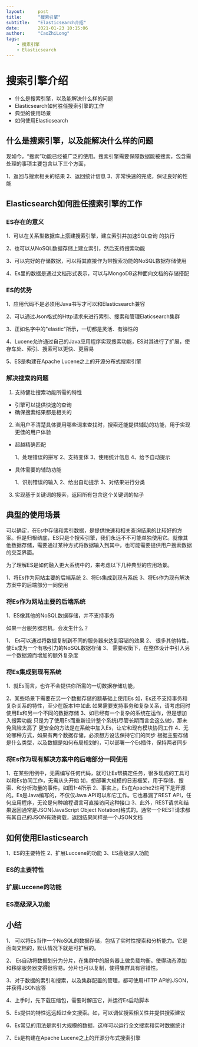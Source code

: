 ```yaml
---
layout:     post
title:      "搜索引擎"
subtitle:   "Elasticsearch介绍"
date:       2021-01-23 10:15:06
author:     "CaoZhiLong"
tags:
    - 搜素引擎
    - Elasticsearch
---
```



# 搜索引擎介绍

- 什么是搜索引擎，以及能解决什么样的问题
- Elasticsearch如何胜任搜索引擎的工作
- 典型的使用场景
- 如何使用Elasticsearch

## 什么是搜索引擎，以及能解决什么样的问题

现如今，“搜索”功能已经被广泛的使用。搜索引擎需要保障数据能被搜索，包含需处理的事项主要包含以下三个方面，

1、返回与搜索相关的结果
2、返回统计信息
3、非常快速的完成，保证良好的性能



## Elasticsearch如何胜任搜索引擎的工作


### ES存在的意义

1、可以在关系型数据库上搭建搜索引擎，建立索引并加速SQL查询 的执行

2、也可以从NoSQL数据存储上建立索引，然后支持搜索功能

3、可以完好的存储数据，可以将其直接作为带搜索功能的NoSQL数据存储使用

4、Es里的数据是通过文档形式表示，可以与MongoDB这种面向文档的存储搭配

### ES的优势

1、应用代码不是必须用Java书写才可以和Elasticsearch兼容

2、可以通过Json格式的Http请求来进行索引、搜索和管理Elaticsearch集群

3、正如名字中的"elastic"所示，一切都是灵活、有弹性的

4、Lucene允许通过自己的Java应用程序实现搜索功能，ES对其进行了扩展，使存车处、索引、搜索可以更快、更容易

5、ES是构建在Apache Lucene之上的开源分布式搜索引擎

### 解决搜索的问题

1. 支持健壮搜索功能所需的特性

-    引擎可以提供快速的查询
-    确保搜索结果都是相关的

2. 当用户不清楚具体要用哪些词来查找时，搜索还能提供辅助的功能，用于实现更佳的用户体验

 - 超越精确匹配
 
    1、处理错误的拼写
    2、支持变体
    3、使用统计信息
    4、给予自动提示
            
-  具体需要的辅助功能

    1、识别错误的输入
    2、给出自动提示
    3、对结果进行分类

3. 实现基于关键词的搜索，返回所有包含这个关键词的帖子



## 典型的使用场景

可以确定，在Es中存储和索引数据，是提供快速和相关查询结果的比较好的方案。但是归根结底，ES只是个搜索引擎，我们永远不不可能单独使用它。就像其他数据存储，需要通过某种方式将数据输入到其中，也可能需要提供用户搜索数据的交互界面。

为了理解ES是如何融入更大系统中的，来考虑以下几种典型的应用场景。

1、将Es作为网站主要的后端系统
2、将Es集成到现有系统
3、将Es作为现有解决方案中的后端部分一同使用

### 将Es作为网站主要的后端系统

1、ES像其他的NoSQL数据存储，并不支持事务

如果一台服务器宕机，会发生什么？

1、    Es可以通过将数据复制到不同的服务器来达到容错的效果
2、    很多其他特性，使Es成为一个有吸引力的NoSQL数据存储
3、    需要权衡下，在整体设计中引入另一个数据源而增加的额外复杂度


### 将Es集成到现有系统

1、就Es而言，也许不会提供你所需的一切数据存储功能，

2、某些场景下需要在另一个数据存储的额基础上使用Es
    如，Es还不支持事务和复杂关系的特性，至少在版本1中如此
    如果需要支持事务和复杂关系，请考虑同时使用Es和另一个不同的数据存储
3、如已经有一个复杂的系统在运作，但是想加入搜索功能
    只是为了使用Es而重新设计整个系统(尽管长期而言会这么做)，那未免风险太高了
    更安全的方法是在系统中加入Es，让它和现有模块协同工作
4、无论哪种方式，如果有两个数据存储，必须想方设法保持它们的同步
    根据主要存储是什么类型，以及数据是如何布局规划的，可以部署一个Es插件，保持两者同步

### 将Es作为现有解决方案中的后端部分一同使用

1、在某些用例中，无需编写任何代码，就可让Es帮搞定任务，很多现成的工具可以和Es协同工作，无需从头开始
    如，想部署大规模的日志框架，用于存储、搜索、和分析海量的事件。如图1-4所示
2、事实上，Es在Apache2许可下是开源的。Es是Java编写的，不仅仅Java API可以和它工作。它也暴漏了REST API，任何应用程序，无论是何种编程语言可直接访问这种接口
3、此外，REST请求和结果返回通常是JSON(JavaScript Object Notation)格式的。通常一个REST请求都有其自己的JSON有效荷载，返回结果同样是一个JSON文档

## 如何使用Elasticsearch

1、ES的主要特性
2、扩展Luccene的功能
3、ES高级深入功能

### ES的主要特性


### 扩展Luccene的功能


### ES高级深入功能


## 小结

1、 可以将Es当作一个NoSQL的数据存储，包括了实时性搜索和分析能力。它是面向文档的，默认情况下就是可扩展的。

2、 Es自动将数据划分为分片，在集群中的服务器上做负载均衡。使得动态添加和移除服务器变得很容易。分片也可以复制，使得集群具有容错性。

3、对于数据的索引和搜索，以及集群配置的管理，都可使用HTTP API的JSON，并获得JSON应答

4、上手时，先下载压缩包，需要时解压它，并运行Es启动脚本

5、Es提供的特性远远超过全文搜索。如，可以调优搜索相关性并提供搜索建议 

6、Es常见的用法是索引大规模的数据，这样可以运行全文搜索和实时数据统计

7、Es是构建在Apache Lucene之上的开源分布式搜索引擎








